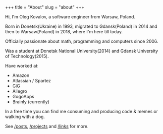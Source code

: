 +++
title = "About"
slug = "about"
+++

Hi, I'm Oleg Kovalov, a software engineer from Warsaw, Poland.

Born in Donetsk(Ukraine) in 1993, migrated to Gdansk(Poland) in 2014 and then to Warsaw(Poland) in 2018, where I'm here till today.

Officially passionate about math, programming and computers since 2006.

Was a student at Donetsk National University(2014) and Gdansk University of Technology(2015).

Have worked at:
- Amazon
- Atlassian / Spartez
- GiG
- Allegro
- GogoApps
- Brainly (currently)

In a free time you can find me consuming and producing code & memes or walking with a dog.

See [/posts](/posts), [/projects](/projects) and [/links](/links) for more.
